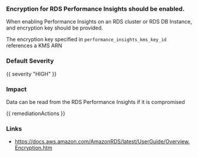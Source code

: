 
### Encryption for RDS Performance Insights should be enabled.

When enabling Performance Insights on an RDS cluster or RDS DB Instance, and encryption key should be provided.

The encryption key specified in `performance_insights_kms_key_id` references a KMS ARN

### Default Severity
{{ severity "HIGH" }}

### Impact
Data can be read from the RDS Performance Insights if it is compromised

<!-- DO NOT CHANGE -->
{{ remediationActions }}

### Links
- https://docs.aws.amazon.com/AmazonRDS/latest/UserGuide/Overview.Encryption.htm
        